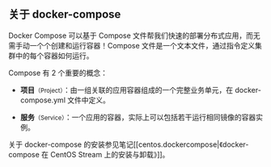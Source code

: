 ## 关于 docker-compose

Docker Compose 可以基于 Compose 文件帮我们快速的部署分布式应用，而无需手动一个个创建和运行容器！Compose 文件是一个文本文件，通过指令定义集群中的每个容器如何运行。

Compose 有 2 个重要的概念：

- **项目**<small>（Project）</small>：由一组关联的应用容器组成的一个完整业务单元，在 docker-compose.yml 文件中定义。

- **服务**<small>（Service）</small>：一个应用的容器，实际上可以包括若干运行相同镜像的容器实例。

关于 docker-compose 的安装参见笔记[[centos.dockercompose|《docker-compose 在 CentOS Stream 上的安装与卸载》]]。


